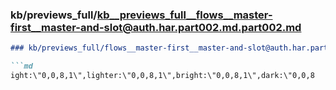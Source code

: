 ### kb/previews_full/kb__previews_full__flows__master-first__master-and-slot@auth.har.part002.md.part002.md

```md
### kb/previews_full/flows__master-first__master-and-slot@auth.har.part002.md (part 002)

```md
ight:\"0,0,8,1\",lighter:\"0,0,8,1\",bright:\"0,0,8,1\",dark:\"0,0,8
```

```

```
